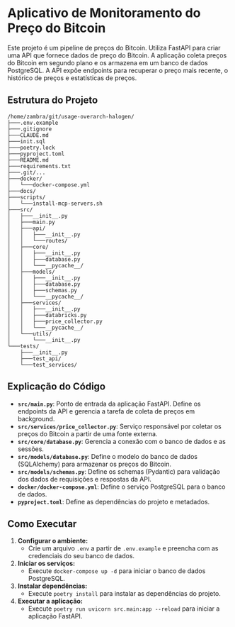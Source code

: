 # Aplicativo de Monitoramento do Preço do Bitcoin

Este projeto é um pipeline de preços do Bitcoin. Utiliza FastAPI para criar uma API que fornece dados de preço do Bitcoin. A aplicação coleta preços do Bitcoin em segundo plano e os armazena em um banco de dados PostgreSQL. A API expõe endpoints para recuperar o preço mais recente, o histórico de preços e estatísticas de preços.

## Estrutura do Projeto

```
/home/zambra/git/usage-overarch-halogen/
├───.env.example
├───.gitignore
├───CLAUDE.md
├───init.sql
├───poetry.lock
├───pyproject.toml
├───README.md
├───requirements.txt
├───.git/...
├───docker/
│   └───docker-compose.yml
├───docs/
├───scripts/
│   └───install-mcp-servers.sh
├───src/
│   ├───__init__.py
│   ├───main.py
│   ├───api/
│   │   ├───__init__.py
│   │   └───routes/
│   ├───core/
│   │   ├───__init__.py
│   │   ├───database.py
│   │   └───__pycache__/
│   ├───models/
│   │   ├───__init__.py
│   │   ├───database.py
│   │   ├───schemas.py
│   │   └───__pycache__/
│   ├───services/
│   │   ├───__init__.py
│   │   ├───databricks.py
│   │   ├───price_collector.py
│   │   └───__pycache__/
│   └───utils/
│       └───__init__.py
└───tests/
    ├───__init__.py
    ├───test_api/
    └───test_services/
```

## Explicação do Código

- **`src/main.py`**: Ponto de entrada da aplicação FastAPI. Define os endpoints da API e gerencia a tarefa de coleta de preços em background.  
- **`src/services/price_collector.py`**: Serviço responsável por coletar os preços do Bitcoin a partir de uma fonte externa.  
- **`src/core/database.py`**: Gerencia a conexão com o banco de dados e as sessões.  
- **`src/models/database.py`**: Define o modelo do banco de dados (SQLAlchemy) para armazenar os preços do Bitcoin.  
- **`src/models/schemas.py`**: Define os schemas (Pydantic) para validação dos dados de requisições e respostas da API.  
- **`docker/docker-compose.yml`**: Define o serviço PostgreSQL para o banco de dados.  
- **`pyproject.toml`**: Define as dependências do projeto e metadados.

## Como Executar

1.  **Configurar o ambiente:**
    - Crie um arquivo `.env` a partir de `.env.example` e preencha com as credenciais do seu banco de dados.
2.  **Iniciar os serviços:**
    - Execute `docker-compose up -d` para iniciar o banco de dados PostgreSQL.
3.  **Instalar dependências:**
    - Execute `poetry install` para instalar as dependências do projeto.
4.  **Executar a aplicação:**
    - Execute `poetry run uvicorn src.main:app --reload` para iniciar a aplicação FastAPI.
